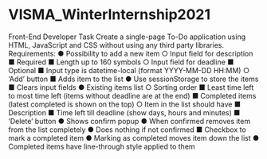 # VISMA_WinterInternship2021
Front-End Developer Task
Create a single-page To-Do application using HTML, JavaScript and CSS without using any
third party libraries.
Requirements:
● Possibility to add a new item
○ Input field for description
■ Required
■ Length up to 160 symbols
○ Input field for deadline
■ Optional
■ Input type is datetime-local (format YYYY-MM-DD HH:MM)
○ ‘Add’ button
■ Adds item to the list
● Use sessionStorage to store the items
■ Clears input fields
● Existing items list
○ Sorting order
■ Least time left to most time left (items without deadline are at the end)
■ Completed items (latest completed is shown on the top)
○ Item in the list should have
■ Description
■ Time left till deadline (show days, hours and minutes)
■ ‘Delete’ button
● Shows confirm popup
● When confirmed removes item from the list completely
● Does nothing if not confirmed
■ Checkbox to mark a completed item
● Marking as completed moves item down the list
● Completed items have line-through style applied to them
